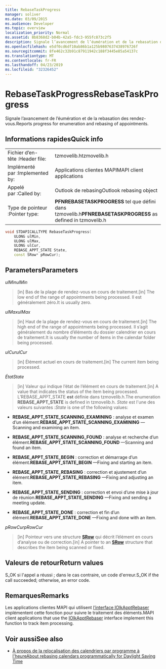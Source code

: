 ```yaml
---
title: RebaseTaskProgress
manager: soliver
ms.date: 03/09/2015
ms.audience: Developer
ms.topic: overview
localization_priority: Normal
ms.assetid: 8b8368d2-b04b-42a5-fdc3-955fc873c2f5
description: Signale l’avancement de l’éumération et de la rebasation des rendez-vous.
ms.openlocfilehash: e5df0cd6df10ab86b1a125b9807637438976726f
ms.sourcegitcommit: 8fe462c32b91c87911942c188f3445e85a54137c
ms.translationtype: MT
ms.contentlocale: fr-FR
ms.lasthandoff: 04/23/2019
ms.locfileid: "32326452"
---
```

# <a name="rebasetaskprogress"></a><span data-ttu-id="b69a4-103">RebaseTaskProgress</span><span class="sxs-lookup"><span data-stu-id="b69a4-103">RebaseTaskProgress</span></span>

<span data-ttu-id="b69a4-104">Signale l’avancement de l’éumération et de la rebasation des rendez-vous.</span><span class="sxs-lookup"><span data-stu-id="b69a4-104">Reports progress for enumeration and rebasing of appointments.</span></span>
  
## <a name="quick-info"></a><span data-ttu-id="b69a4-105">Informations rapides</span><span class="sxs-lookup"><span data-stu-id="b69a4-105">Quick info</span></span>

|||
|:-----|:-----|
|<span data-ttu-id="b69a4-106">Fichier d’en-tête :</span><span class="sxs-lookup"><span data-stu-id="b69a4-106">Header file:</span></span>  <br/> |<span data-ttu-id="b69a4-107">tzmovelib.h</span><span class="sxs-lookup"><span data-stu-id="b69a4-107">tzmovelib.h</span></span>  <br/> |
|<span data-ttu-id="b69a4-108">Implémenté par :</span><span class="sxs-lookup"><span data-stu-id="b69a4-108">Implemented by:</span></span>  <br/> |<span data-ttu-id="b69a4-109">Applications clientes MAPI</span><span class="sxs-lookup"><span data-stu-id="b69a4-109">MAPI client applications</span></span>  <br/> |
|<span data-ttu-id="b69a4-110">Appelé par :</span><span class="sxs-lookup"><span data-stu-id="b69a4-110">Called by:</span></span>  <br/> |<span data-ttu-id="b69a4-111">Outlook de rebasing</span><span class="sxs-lookup"><span data-stu-id="b69a4-111">Outlook rebasing object</span></span>  <br/> |
|<span data-ttu-id="b69a4-112">Type de pointeur :</span><span class="sxs-lookup"><span data-stu-id="b69a4-112">Pointer type:</span></span>  <br/> |<span data-ttu-id="b69a4-113">**PFNREBASETASKPROGRESS** tel que défini dans tzmovelib.h</span><span class="sxs-lookup"><span data-stu-id="b69a4-113">**PFNREBASETASKPROGRESS** as defined in tzmovelib.h</span></span>  <br/> |
   
```cpp
void STDAPICALLTYPE RebaseTaskProgress(  
    ULONG ulMin, 
    ULONG ulMax, 
    ULONG ulCur, 
    REBASE_APPT_STATE State, 
    const SRow* pRowCur); 

```

## <a name="parameters"></a><span data-ttu-id="b69a4-114">Parameters</span><span class="sxs-lookup"><span data-stu-id="b69a4-114">Parameters</span></span>

<span data-ttu-id="b69a4-115">_ulMin_</span><span class="sxs-lookup"><span data-stu-id="b69a4-115">_ulMin_</span></span>
  
> <span data-ttu-id="b69a4-116">[in] Bas de la plage de rendez-vous en cours de traitement.</span><span class="sxs-lookup"><span data-stu-id="b69a4-116">[in] The low end of the range of appointments being processed.</span></span> <span data-ttu-id="b69a4-117">Il est généralement zéro.</span><span class="sxs-lookup"><span data-stu-id="b69a4-117">It is usually zero.</span></span>
    
<span data-ttu-id="b69a4-118">_ulMax_</span><span class="sxs-lookup"><span data-stu-id="b69a4-118">_ulMax_</span></span>
  
> <span data-ttu-id="b69a4-119">[in] Haut de la plage de rendez-vous en cours de traitement.</span><span class="sxs-lookup"><span data-stu-id="b69a4-119">[in] The high end of the range of appointments being processed.</span></span> <span data-ttu-id="b69a4-120">Il s’agit généralement du nombre d’éléments du dossier calendrier en cours de traitement.</span><span class="sxs-lookup"><span data-stu-id="b69a4-120">It is usually the number of items in the calendar folder being processed.</span></span>
    
<span data-ttu-id="b69a4-121">_ulCur_</span><span class="sxs-lookup"><span data-stu-id="b69a4-121">_ulCur_</span></span>
  
> <span data-ttu-id="b69a4-122">[in] Élément actuel en cours de traitement.</span><span class="sxs-lookup"><span data-stu-id="b69a4-122">[in] The current item being processed.</span></span>
    
<span data-ttu-id="b69a4-123">_État_</span><span class="sxs-lookup"><span data-stu-id="b69a4-123">_State_</span></span>
  
> <span data-ttu-id="b69a4-124">[in] Valeur qui indique l’état de l’élément en cours de traitement.</span><span class="sxs-lookup"><span data-stu-id="b69a4-124">[in] A value that indicates the status of the item being processed.</span></span> <span data-ttu-id="b69a4-125">L’REBASE_APPT_STATE **est** définie dans tzmovelib.h.</span><span class="sxs-lookup"><span data-stu-id="b69a4-125">The enumeration **REBASE_APPT_STATE** is defined in tzmovelib.h.</span></span>  <span data-ttu-id="b69a4-126">_State_ est l'une des valeurs suivantes :</span><span class="sxs-lookup"><span data-stu-id="b69a4-126">_State_ is one of the following values:</span></span> 
    
   - <span data-ttu-id="b69a4-127">**REBASE_APPT_STATE_SCANNING_EXAMINING** : analyse et examen d’un élément.</span><span class="sxs-lookup"><span data-stu-id="b69a4-127">**REBASE_APPT_STATE_SCANNING_EXAMINING** —Scanning and examining an item.</span></span> 
    
   - <span data-ttu-id="b69a4-128">**REBASE_APPT_STATE_SCANNING_FOUND** : analyse et recherche d’un élément.</span><span class="sxs-lookup"><span data-stu-id="b69a4-128">**REBASE_APPT_STATE_SCANNING_FOUND** —Scanning and found an item.</span></span> 
    
   - <span data-ttu-id="b69a4-129">**REBASE_APPT_STATE_BEGIN** : correction et démarrage d’un élément.</span><span class="sxs-lookup"><span data-stu-id="b69a4-129">**REBASE_APPT_STATE_BEGIN** —Fixing and starting an item.</span></span> 
    
   - <span data-ttu-id="b69a4-130">**REBASE_APPT_STATE_REBASING** : correction et ajustement d’un élément.</span><span class="sxs-lookup"><span data-stu-id="b69a4-130">**REBASE_APPT_STATE_REBASING** —Fixing and adjusting an item.</span></span> 
    
   - <span data-ttu-id="b69a4-131">**REBASE_APPT_STATE_SENDING** : correction et envoi d’une mise à jour de réunion.</span><span class="sxs-lookup"><span data-stu-id="b69a4-131">**REBASE_APPT_STATE_SENDING** —Fixing and sending a meeting update.</span></span> 
    
   - <span data-ttu-id="b69a4-132">**REBASE_APPT_STATE_DONE** : correction et fin d’un élément.</span><span class="sxs-lookup"><span data-stu-id="b69a4-132">**REBASE_APPT_STATE_DONE** —Fixing and done with an item.</span></span> 
    
<span data-ttu-id="b69a4-133">_pRowCur_</span><span class="sxs-lookup"><span data-stu-id="b69a4-133">_pRowCur_</span></span>
  
> <span data-ttu-id="b69a4-134">[in] Pointeur vers une structure **[SRow](https://msdn.microsoft.com/library/369c2d5c-8c2b-4314-9cb2-aaa89580aa2b%28Office.15%29.aspx)** qui décrit l’élément en cours d’analyse ou de correction.</span><span class="sxs-lookup"><span data-stu-id="b69a4-134">[in] A pointer to an **[SRow](https://msdn.microsoft.com/library/369c2d5c-8c2b-4314-9cb2-aaa89580aa2b%28Office.15%29.aspx)** structure that describes the item being scanned or fixed.</span></span> 
    
## <a name="return-values"></a><span data-ttu-id="b69a4-135">Valeurs de retour</span><span class="sxs-lookup"><span data-stu-id="b69a4-135">Return values</span></span>

<span data-ttu-id="b69a4-136">S_OK si l'appel a réussi ; dans le cas contraire, un code d'erreur.</span><span class="sxs-lookup"><span data-stu-id="b69a4-136">S_OK if the call succeeded; otherwise, an error code.</span></span>
  
## <a name="remarks"></a><span data-ttu-id="b69a4-137">Remarques</span><span class="sxs-lookup"><span data-stu-id="b69a4-137">Remarks</span></span>

<span data-ttu-id="b69a4-138">Les applications clientes MAPI qui utilisent [l’interface IOlkApptRebaser](iolkapptrebaser.md) implémentent cette fonction pour suivre le traitement des éléments.</span><span class="sxs-lookup"><span data-stu-id="b69a4-138">MAPI client applications that use the [IOlkApptRebaser](iolkapptrebaser.md) interface implement this function to track item processing.</span></span> 
  
## <a name="see-also"></a><span data-ttu-id="b69a4-139">Voir aussi</span><span class="sxs-lookup"><span data-stu-id="b69a4-139">See also</span></span>

- [<span data-ttu-id="b69a4-140">À propos de la relocalisation des calendriers par programme à l'heure</span><span class="sxs-lookup"><span data-stu-id="b69a4-140">About rebasing calendars programmatically for Daylight Saving Time</span></span>](about-rebasing-calendars-programmatically-for-daylight-saving-time.md)

